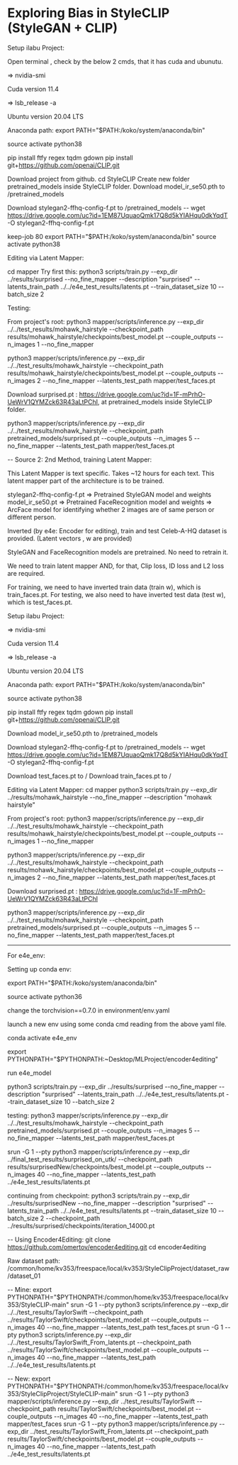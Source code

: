 # Exploring Bias in StyleCLIP (StyleGAN + CLIP)








Setup ilabu Project:

Open terminal , check by the below 2 cmds, that it has cuda and ubunutu.

=> nvidia-smi

Cuda version 11.4

=> lsb_release -a

Ubuntu version 20.04 LTS

Anaconda path:
export PATH="$PATH:/koko/system/anaconda/bin"

source activate python38

pip install ftfy regex tqdm gdown
pip install git+https://github.com/openai/CLIP.git

Download project from github.
cd StyleCLIP
Create new folder pretrained_models inside StyleCLIP folder.
Download model_ir_se50.pth to /pretrained_models 

Download stylegan2-ffhq-config-f.pt to /pretrained_models		-- wget https://drive.google.com/uc?id=1EM87UquaoQmk17Q8d5kYIAHqu0dkYqdT -O stylegan2-ffhq-config-f.pt

keep-job 80
export PATH="$PATH:/koko/system/anaconda/bin"
source activate python38

Editing via Latent Mapper:

cd mapper
Try first this: python3 scripts/train.py --exp_dir ../results/surprised --no_fine_mapper --description "surprised" --latents_train_path ../../e4e_test_results/latents.pt --train_dataset_size 10 --batch_size 2


Testing:

From project's root:
python3 mapper/scripts/inference.py --exp_dir ../../test_results/mohawk_hairstyle --checkpoint_path results/mohawk_hairstyle/checkpoints/best_model.pt --couple_outputs --n_images 1 --no_fine_mapper

python3 mapper/scripts/inference.py --exp_dir ../../test_results/mohawk_hairstyle --checkpoint_path results/mohawk_hairstyle/checkpoints/best_model.pt --couple_outputs --n_images 2 --no_fine_mapper --latents_test_path mapper/test_faces.pt 

Download surprised.pt : https://drive.google.com/uc?id=1F-mPrhO-UeWrV1QYMZck63R43aLtPChI, at pretrained_models inside StyleCLIP folder.

python3 mapper/scripts/inference.py --exp_dir ../../test_results/mohawk_hairstyle --checkpoint_path pretrained_models/surprised.pt --couple_outputs --n_images 5 --no_fine_mapper --latents_test_path mapper/test_faces.pt 



-- Source 2:
2nd Method, training Latent Mapper:

This Latent Mapper is text specific. Takes ~12 hours for each text.
This latent mapper part of the architecture is to be trained.

stylegan2-ffhq-config-f.pt => Pretrained StyleGAN model and weights
model_ir_se50.pt => Pretrained FaceRecognition model and weights => ArcFace model for identifying whether 2 images are of same person or different person.

Inverted (by e4e: Encoder for editing), train and test Celeb-A-HQ dataset is provided. (Latent vectors , w are provided)

StyleGAN and FaceRecognition models are pretrained. No need to retrain it.

We need to train latent mapper AND, for that, Clip loss, ID loss and L2 loss are required.

For training, we need to have inverted train data (train w), which is train_faces.pt.
For testing, we also need to have inverted test data (test w), which is test_faces.pt.


Setup ilabu Project:


=> nvidia-smi

Cuda version 11.4

=> lsb_release -a

Ubuntu version 20.04 LTS

Anaconda path:
export PATH="$PATH:/koko/system/anaconda/bin"

source activate python38

pip install ftfy regex tqdm gdown
pip install git+https://github.com/openai/CLIP.git

Download model_ir_se50.pth to /pretrained_models 

Download stylegan2-ffhq-config-f.pt to /pretrained_models		-- wget https://drive.google.com/uc?id=1EM87UquaoQmk17Q8d5kYIAHqu0dkYqdT -O stylegan2-ffhq-config-f.pt

Download test_faces.pt to /
Download train_faces.pt to /

Editing via Latent Mapper:
cd mapper
python3 scripts/train.py --exp_dir ../results/mohawk_hairstyle --no_fine_mapper --description "mohawk hairstyle"

From project's root:
python3 mapper/scripts/inference.py --exp_dir ../../test_results/mohawk_hairstyle --checkpoint_path results/mohawk_hairstyle/checkpoints/best_model.pt --couple_outputs --n_images 1 --no_fine_mapper

python3 mapper/scripts/inference.py --exp_dir ../../test_results/mohawk_hairstyle --checkpoint_path results/mohawk_hairstyle/checkpoints/best_model.pt --couple_outputs --n_images 2 --no_fine_mapper --latents_test_path mapper/test_faces.pt 

Download surprised.pt : https://drive.google.com/uc?id=1F-mPrhO-UeWrV1QYMZck63R43aLtPChI

python3 mapper/scripts/inference.py --exp_dir ../../test_results/mohawk_hairstyle --checkpoint_path pretrained_models/surprised.pt --couple_outputs --n_images 5 --no_fine_mapper --latents_test_path mapper/test_faces.pt 

----------
For e4e_env:

Setting up conda env:

export PATH="$PATH:/koko/system/anaconda/bin"

source activate python36

change the torchvision==0.7.0 in environment/env.yaml

launch a new env using some conda cmd reading from the above yaml file.

conda activate e4e_env

export PYTHONPATH="$PYTHONPATH:~Desktop/MLProject/encoder4editing"

run e4e_model




python3 scripts/train.py --exp_dir ../results/surprised --no_fine_mapper --description "surprised" --latents_train_path ../../e4e_test_results/latents.pt --train_dataset_size 10 --batch_size 2

testing:
python3 mapper/scripts/inference.py --exp_dir ../../test_results/mohawk_hairstyle --checkpoint_path pretrained_models/surprised.pt --couple_outputs --n_images 5 --no_fine_mapper --latents_test_path mapper/test_faces.pt 

srun -G 1 --pty python3 mapper/scripts/inference.py --exp_dir ../final_test_results/surprised_on_utk/ --checkpoint_path results/surprisedNew/checkpoints/best_model.pt --couple_outputs --n_images 40 --no_fine_mapper --latents_test_path ../e4e_test_results/latents.pt

continuing from checkpoint:
python3 scripts/train.py --exp_dir ../results/surprisedNew --no_fine_mapper --description "surprised" --latents_train_path ../../e4e_test_results/latents.pt --train_dataset_size 10 --batch_size 2
--checkpoint_path ../results/surprised/checkpoints/iteration_14000.pt



-- Using Encoder4Editing:
git clone https://github.com/omertov/encoder4editing.git
cd encoder4editing

Raw dataset path: /common/home/kv353/freespace/local/kv353/StyleClipProject/dataset_raw/dataset_01





-- Mine:
export PYTHONPATH="$PYTHONPATH:/common/home/kv353/freespace/local/kv353/StyleCLIP-main"
srun -G 1 --pty python3 scripts/inference.py --exp_dir ../../test_results/TaylorSwift --checkpoint_path ../results/TaylorSwift/checkpoints/best_model.pt --couple_outputs --n_images 40 --no_fine_mapper --latents_test_path test_faces.pt
srun -G 1 --pty python3 scripts/inference.py --exp_dir ../../test_results/TaylorSwift_From_latents.pt --checkpoint_path ../results/TaylorSwift/checkpoints/best_model.pt --couple_outputs --n_images 40 --no_fine_mapper --latents_test_path ../../e4e_test_results/latents.pt

-- New:
export PYTHONPATH="$PYTHONPATH:/common/home/kv353/freespace/local/kv353/StyleClipProject/StyleCLIP-main"
srun -G 1 --pty python3 mapper/scripts/inference.py --exp_dir ../test_results/TaylorSwift --checkpoint_path results/TaylorSwift/checkpoints/best_model.pt --couple_outputs --n_images 40 --no_fine_mapper --latents_test_path mapper/test_faces
srun -G 1 --pty python3 mapper/scripts/inference.py --exp_dir ../test_results/TaylorSwift_From_latents.pt --checkpoint_path results/TaylorSwift/checkpoints/best_model.pt --couple_outputs --n_images 40 --no_fine_mapper --latents_test_path ../e4e_test_results/latents.pt
